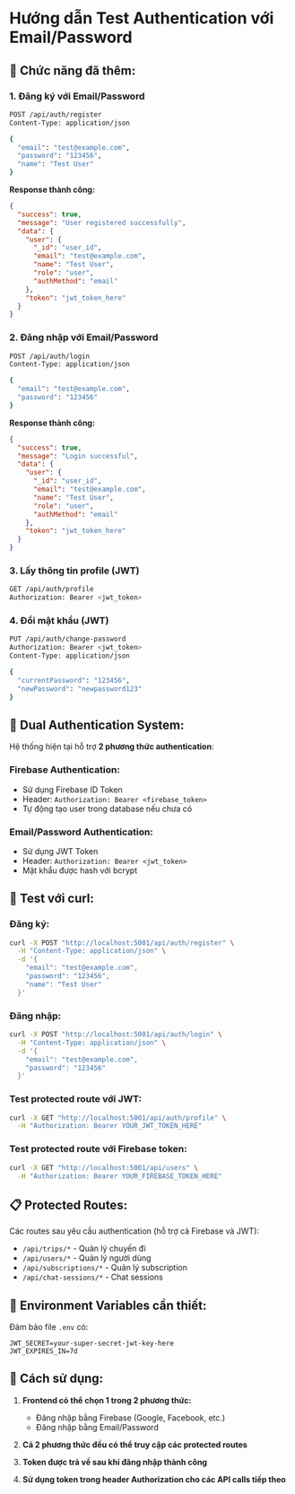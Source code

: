 # Hướng dẫn Test Authentication với Email/Password

## 🎯 Chức năng đã thêm:

### 1. **Đăng ký với Email/Password**
```bash
POST /api/auth/register
Content-Type: application/json

{
  "email": "test@example.com",
  "password": "123456",
  "name": "Test User"
}
```

**Response thành công:**
```json
{
  "success": true,
  "message": "User registered successfully",
  "data": {
    "user": {
      "_id": "user_id",
      "email": "test@example.com",
      "name": "Test User",
      "role": "user",
      "authMethod": "email"
    },
    "token": "jwt_token_here"
  }
}
```

### 2. **Đăng nhập với Email/Password**
```bash
POST /api/auth/login
Content-Type: application/json

{
  "email": "test@example.com",
  "password": "123456"
}
```

**Response thành công:**
```json
{
  "success": true,
  "message": "Login successful",
  "data": {
    "user": {
      "_id": "user_id",
      "email": "test@example.com",
      "name": "Test User",
      "role": "user",
      "authMethod": "email"
    },
    "token": "jwt_token_here"
  }
}
```

### 3. **Lấy thông tin profile (JWT)**
```bash
GET /api/auth/profile
Authorization: Bearer <jwt_token>
```

### 4. **Đổi mật khẩu (JWT)**
```bash
PUT /api/auth/change-password
Authorization: Bearer <jwt_token>
Content-Type: application/json

{
  "currentPassword": "123456",
  "newPassword": "newpassword123"
}
```

## 🔐 Dual Authentication System:

Hệ thống hiện tại hỗ trợ **2 phương thức authentication**:

### **Firebase Authentication:**
- Sử dụng Firebase ID Token
- Header: `Authorization: Bearer <firebase_token>`
- Tự động tạo user trong database nếu chưa có

### **Email/Password Authentication:**
- Sử dụng JWT Token
- Header: `Authorization: Bearer <jwt_token>`
- Mật khẩu được hash với bcrypt

## 🧪 Test với curl:

### Đăng ký:
```bash
curl -X POST "http://localhost:5001/api/auth/register" \
  -H "Content-Type: application/json" \
  -d '{
    "email": "test@example.com",
    "password": "123456",
    "name": "Test User"
  }'
```

### Đăng nhập:
```bash
curl -X POST "http://localhost:5001/api/auth/login" \
  -H "Content-Type: application/json" \
  -d '{
    "email": "test@example.com",
    "password": "123456"
  }'
```

### Test protected route với JWT:
```bash
curl -X GET "http://localhost:5001/api/auth/profile" \
  -H "Authorization: Bearer YOUR_JWT_TOKEN_HERE"
```

### Test protected route với Firebase token:
```bash
curl -X GET "http://localhost:5001/api/users" \
  -H "Authorization: Bearer YOUR_FIREBASE_TOKEN_HERE"
```

## 📋 Protected Routes:

Các routes sau yêu cầu authentication (hỗ trợ cả Firebase và JWT):
- `/api/trips/*` - Quản lý chuyến đi
- `/api/users/*` - Quản lý người dùng
- `/api/subscriptions/*` - Quản lý subscription
- `/api/chat-sessions/*` - Chat sessions

## 🔧 Environment Variables cần thiết:

Đảm bảo file `.env` có:
```env
JWT_SECRET=your-super-secret-jwt-key-here
JWT_EXPIRES_IN=7d
```

## 🚀 Cách sử dụng:

1. **Frontend có thể chọn 1 trong 2 phương thức:**
   - Đăng nhập bằng Firebase (Google, Facebook, etc.)
   - Đăng nhập bằng Email/Password

2. **Cả 2 phương thức đều có thể truy cập các protected routes**

3. **Token được trả về sau khi đăng nhập thành công**

4. **Sử dụng token trong header Authorization cho các API calls tiếp theo**
